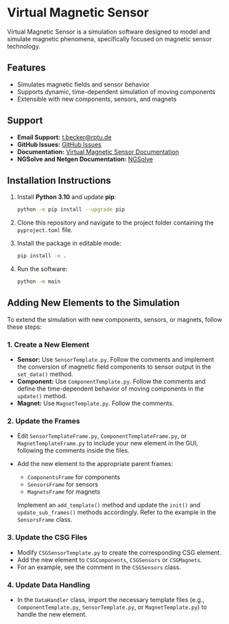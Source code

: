 
# Virtual Magnetic Sensor

Virtual Magnetic Sensor is a simulation software designed to model and simulate magnetic phenomena, specifically focused on magnetic sensor technology.

## Features
- Simulates magnetic fields and sensor behavior
- Supports dynamic, time-dependent simulation of moving components
- Extensible with new components, sensors, and magnets

## Support

- **Email Support:** t.becker@rptu.de
- **GitHub Issues:** [GitHub Issues](https://github.com/mts-public/virtual_magnetic_sensor/issues)
- **Documentation:** [Virtual Magnetic Sensor Documentation](https://virtual-magnetic-sensor.readthedocs.io/index.html)
- **NGSolve and Netgen Documentation:** [NGSolve](https://docu.ngsolve.org/latest/)

## Installation Instructions

1. Install **Python 3.10** and update **pip**:
    ```bash
    python -m pip install --upgrade pip
    ```

2. Clone this repository and navigate to the project folder containing the `pyproject.toml` file.

3. Install the package in editable mode:
    ```bash
    pip install -e .
    ```

4. Run the software:
    ```bash
    python -m main
    ```

## Adding New Elements to the Simulation

To extend the simulation with new components, sensors, or magnets, follow these steps:

### 1. Create a New Element
- **Sensor:** Use `SensorTemplate.py`. Follow the comments and implement the conversion of magnetic field components to sensor output in the `set_data()` method.
- **Component:** Use `ComponentTemplate.py`. Follow the comments and define the time-dependent behavior of moving components in the `update()` method.
- **Magnet:** Use `MagnetTemplate.py`. Follow the comments.

### 2. Update the Frames
- Edit `SensorTemplateFrame.py`, `ComponentTemplateFrame.py`, or `MagnetTemplateFrame.py` to include your new element in the GUI, following the comments inside the files.
- Add the new element to the appropriate parent frames:
  - `ComponentsFrame` for components
  - `SensorsFrame` for sensors
  - `MagnetsFrame` for magnets

   Implement an `add_template()` method and update the `init()` and `update_sub_frames()` methods accordingly. Refer to the example in the `SensorsFrame` class.

### 3. Update the CSG Files
- Modify `CSGSensorTemplate.py` to create the corresponding CSG element.
- Add the new element to `CSGComponents`, `CSGSensors` or `CSGMagnets`.
- For an example, see the comment in the `CSGSensors` class.

### 4. Update Data Handling
- In the `DataHandler` class, import the necessary template files (e.g., `ComponentTemplate.py`, `SensorTemplate.py`, or `MagnetTemplate.py`) to handle the new element.
